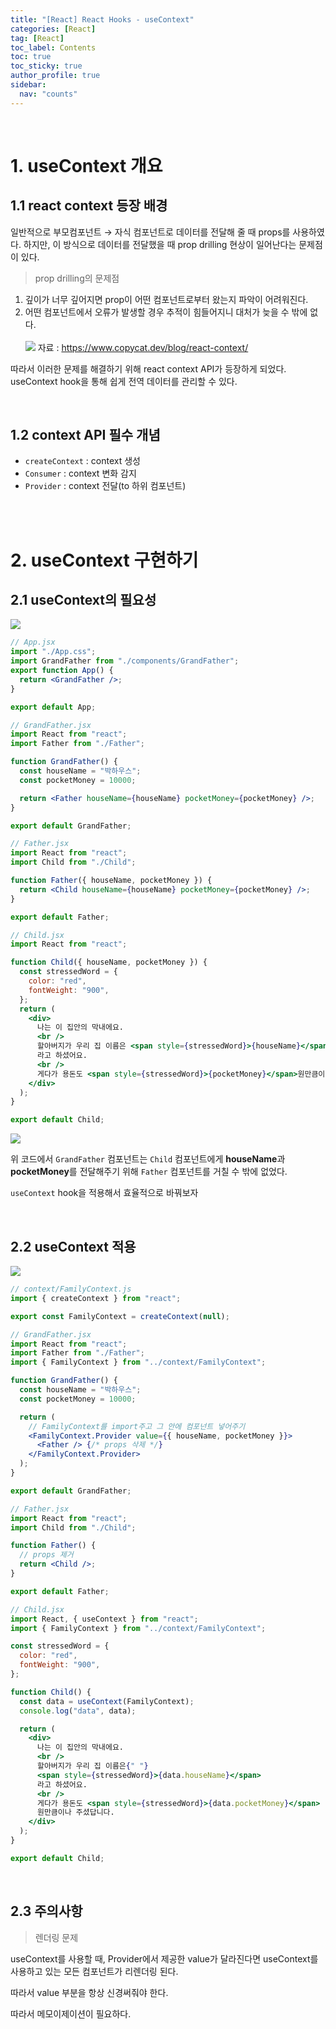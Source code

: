 ```yaml
---
title: "[React] React Hooks - useContext"
categories: [React]
tag: [React]
toc_label: Contents
toc: true
toc_sticky: true
author_profile: true
sidebar:
  nav: "counts"
---
```


<br>

# 1. useContext 개요

## 1.1 react context 등장 배경

일반적으로 부모컴포넌트 → 자식 컴포넌트로 데이터를 전달해 줄 때 props를 사용하였다. 하지만, 이 방식으로 데이터를 전달했을 때 prop drilling 현상이 일어난다는 문제점이 있다.

> prop drilling의 문제점

1. 깊이가 너무 깊어지면 prop이 어떤 컴포넌트로부터 왔는지 파악이 어려워진다.
2. 어떤 컴포넌트에서 오류가 발생할 경우 추적이 힘들어지니 대처가 늦을 수 밖에 없다.<br><br>
   ![](/assets/images/2024/2024-01-27-14-51-47.png)
   자료 : https://www.copycat.dev/blog/react-context/

따라서 이러한 문제를 해결하기 위해 react context API가 등장하게 되었다. useContext hook을 통해 쉽게 전역 데이터를 관리할 수 있다.

<br>

## 1.2 context API 필수 개념

- `createContext` : context 생성
- `Consumer` : context 변화 감지
- `Provider` : context 전달(to 하위 컴포넌트)

<br><br>

# 2. useContext 구현하기

## 2.1 useContext의 필요성

![](/assets/images/2024/2024-01-27-18-38-16.png)

```jsx
// App.jsx
import "./App.css";
import GrandFather from "./components/GrandFather";
export function App() {
  return <GrandFather />;
}

export default App;
```

```jsx
// GrandFather.jsx
import React from "react";
import Father from "./Father";

function GrandFather() {
  const houseName = "박하우스";
  const pocketMoney = 10000;

  return <Father houseName={houseName} pocketMoney={pocketMoney} />;
}

export default GrandFather;
```

```jsx
// Father.jsx
import React from "react";
import Child from "./Child";

function Father({ houseName, pocketMoney }) {
  return <Child houseName={houseName} pocketMoney={pocketMoney} />;
}

export default Father;
```

```jsx
// Child.jsx
import React from "react";

function Child({ houseName, pocketMoney }) {
  const stressedWord = {
    color: "red",
    fontWeight: "900",
  };
  return (
    <div>
      나는 이 집안의 막내에요.
      <br />
      할아버지가 우리 집 이름은 <span style={stressedWord}>{houseName}</span>
      라고 하셨어요.
      <br />
      게다가 용돈도 <span style={stressedWord}>{pocketMoney}</span>원만큼이나 주셨답니다.
    </div>
  );
}

export default Child;
```

![](/assets/images/2024/2024-01-27-18-44-35.png)

위 코드에서 `GrandFather` 컴포넌트는 `Child` 컴포넌트에게 **houseName**과 **pocketMoney**를 전달해주기 위해 `Father` 컴포넌트를 거칠 수 밖에 없었다.

`useContext` hook을 적용해서 효율적으로 바꿔보자

<br>

## 2.2 useContext 적용

![](/assets/images/2024/2024-01-27-18-46-22.png)

```jsx
// context/FamilyContext.js
import { createContext } from "react";

export const FamilyContext = createContext(null);
```

```jsx
// GrandFather.jsx
import React from "react";
import Father from "./Father";
import { FamilyContext } from "../context/FamilyContext";

function GrandFather() {
  const houseName = "박하우스";
  const pocketMoney = 10000;

  return (
    // FamilyContext를 import주고 그 안에 컴포넌트 넣어주기
    <FamilyContext.Provider value={{ houseName, pocketMoney }}>
      <Father /> {/* props 삭제 */}
    </FamilyContext.Provider>
  );
}

export default GrandFather;
```

```jsx
// Father.jsx
import React from "react";
import Child from "./Child";

function Father() {
  // props 제거
  return <Child />;
}

export default Father;
```

```jsx
// Child.jsx
import React, { useContext } from "react";
import { FamilyContext } from "../context/FamilyContext";

const stressedWord = {
  color: "red",
  fontWeight: "900",
};

function Child() {
  const data = useContext(FamilyContext);
  console.log("data", data);

  return (
    <div>
      나는 이 집안의 막내에요.
      <br />
      할아버지가 우리 집 이름은{" "}
      <span style={stressedWord}>{data.houseName}</span>
      라고 하셨어요.
      <br />
      게다가 용돈도 <span style={stressedWord}>{data.pocketMoney}</span>
      원만큼이나 주셨답니다.
    </div>
  );
}

export default Child;
```

<br>

## 2.3 주의사항

> 렌더링 문제

useContext를 사용할 때, Provider에서 제공한 value가 달라진다면 useContext를 사용하고 있는 모든 컴포넌트가 리렌더링 된다.

따라서 value 부분을 항상 신경써줘야 한다.

따라서 메모이제이션이 필요하다.

<br>

